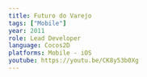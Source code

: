 ```yaml
---
title: Futuro do Varejo
tags: ["Mobile"]
year: 2011
role: Lead Developer
language: Cocos2D
platforms: Mobile - iOS
youtube: https://youtu.be/CK8y53b0Xg
---
```

